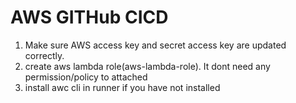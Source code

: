 # AWS GITHub CICD

1. Make sure AWS access key and secret access key are updated correctly.
2. create aws lambda role(aws-lambda-role). It dont need any permission/policy to attached
3. install awc cli in runner if you have not installed
